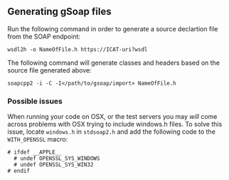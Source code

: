 ## Generating gSoap files

Run the following command in order to generate a source declartion file from the SOAP endpoint:

    wsdl2h -o NameOfFile.h https://ICAT-uri?wsdl

The following command will generate classes and headers based on the source file generated above:

    soapcpp2 -i -C -I</path/to/gsoap/import> NameOfFile.h

### Possible issues

When running your code on OSX, or the test servers you may *will* come across problems with OSX trying to include windows.h files. To solve this issue, locate `windows.h` in `stdsoap2.h` and add the following code to the `WITH_OPENSSL` macro:

    # ifdef __APPLE__
      # undef OPENSSL_SYS_WINDOWS
      # undef OPENSSL_SYS_WIN32
    # endif

